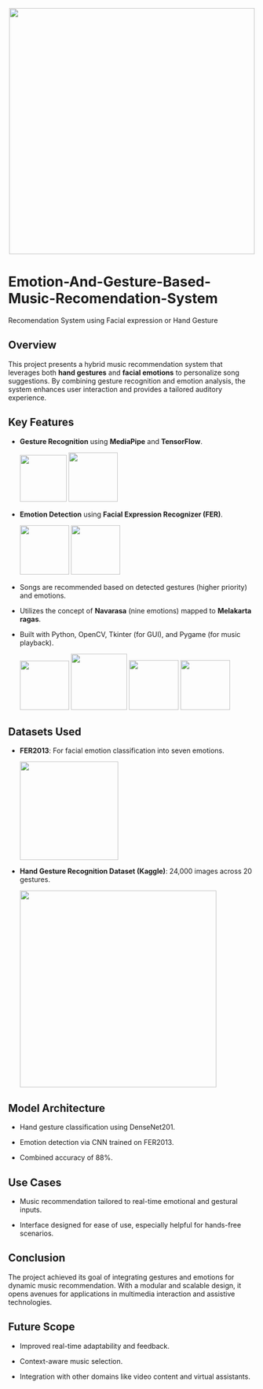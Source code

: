 
<div align="center">
 
   <img src="https://media.istockphoto.com/id/1162732645/vector/hand-drawn-music-instruments-orcestra-horizontal-banner-or-cover-for-social-media-ink-style.jpg?s=612x612&w=0&k=20&c=lGSh2yGEyVtxoGFMq5joeGo8tnBwqrHDoPUFM_tEoIg=" width="500">
 
</div>
 

 
# Emotion-And-Gesture-Based-Music-Recomendation-System
 
Recomendation System using Facial expression or Hand Gesture
 

 

 
## Overview
 
This project presents a hybrid music recommendation system that leverages both **hand gestures** and **facial emotions** to personalize song suggestions. By combining gesture recognition and emotion analysis, the system enhances user interaction and provides a tailored auditory experience.
 

 
## Key Features
 
- **Gesture Recognition** using **MediaPipe** and **TensorFlow**.<br>
 
  <img src="https://encrypted-tbn0.gstatic.com/images?q=tbn:ANd9GcREjN3y5sR8dtGkoOwaks7KShZA-aUvSM3xIQ&s" width="95">&nbsp;<img src="https://encrypted-tbn0.gstatic.com/images?q=tbn:ANd9GcQRt0OU-18slF5XnJ0no2b9gA8twntZG6UngQ&s" width="100"/>
 
- **Emotion Detection** using **Facial Expression Recognizer (FER)**.<br>
 
  <img src="https://miro.medium.com/v2/resize:fit:753/1*slyZ64ftG12VU4VTEmSfBQ.png" width="100">&nbsp;<img src="https://miro.medium.com/v2/resize:fit:600/format:webp/1*e_7bN4nfREd0KGai-eQzGQ.gif" width="100"><br>
 
- Songs are recommended based on detected gestures (higher priority) and emotions.<br>
 
- Utilizes the concept of **Navarasa** (nine emotions) mapped to **Melakarta ragas**.<br>
 

 
- Built with Python, OpenCV, Tkinter (for GUI), and Pygame (for music playback).<br>
 
   <img src="https://encrypted-tbn0.gstatic.com/images?q=tbn:ANd9GcQGvGShLAJbL5g1fezQUTHYX7zWX7XRXmNv8A&s" width="100">&nbsp;<img src="https://3.bp.blogspot.com/-yvrV6MUueGg/ToICp0YIDPI/AAAAAAAAADg/SYKg4dWpyC43AAfrDwBTR0VYmYT0QshEgCPcBGAYYCw/s1600/OpenCV_Logo.png" width="114">&nbsp;<img src="https://pbs.twimg.com/profile_images/1137034734872203266/BMH5Eplh_400x400.png" width="101">&nbsp;<img src="https://encrypted-tbn0.gstatic.com/images?q=tbn:ANd9GcRgoqby6z-8P6NRa3cPjz8He-GrRNDo0OotEA&s" width="101">
 

 
## Datasets Used
 
- **FER2013**: For facial emotion classification into seven emotions.<br>
 
  <img src="https://datasets.activeloop.ai/wp-content/uploads/2022/09/FER2013-1024x613.png" width="200"><br>
 
- **Hand Gesture Recognition Dataset (Kaggle)**: 24,000 images across 20 gestures.<br>
 
  <img src="https://miro.medium.com/v2/resize:fit:1400/0*UXTIVr1ghJ30DOya.png" width="400"><br>
 

 
## Model Architecture
 
- Hand gesture classification using DenseNet201.
 
- Emotion detection via CNN trained on FER2013.
 
- Combined accuracy of 88%.
 

 
## Use Cases
 
- Music recommendation tailored to real-time emotional and gestural inputs.
 
- Interface designed for ease of use, especially helpful for hands-free scenarios.
 

 
## Conclusion
 
The project achieved its goal of integrating gestures and emotions for dynamic music recommendation. With a modular and scalable design, it opens avenues for applications in multimedia interaction and assistive technologies.
 

 
## Future Scope
 
- Improved real-time adaptability and feedback.
 
- Context-aware music selection.
 
- Integration with other domains like video content and virtual assistants.

